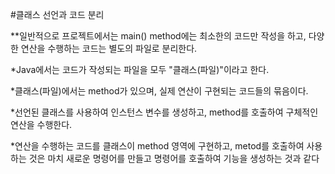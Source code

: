 #클래스 선언과 코드 분리

**일반적으로 프로젝트에서는 main() method에는 최소한의 코드만 작성을 하고, 다양한 연산을 수행하는 코드는 별도의 파일로 분리한다.

*Java에서는 코드가 작성되는 파일을 모두 "클래스(파일)"이라고 한다.

*클래스(파일)에서는 method가 있으며, 실제 연산이 구현되는 코드들의 묶음이다.

*선언된 클래스를 사용하여 인스턴스 변수를 생성하고, method를 호출하여 구체적인 연산을 수행한다.

*연산을 수행하는 코드를 클래스이 method 영역에 구현하고,
metod를 호출하여 사용하는 것은 마치 새로운 명령어를 만들고 명령어를 호출하여 기능을 생성하는 것과 같다